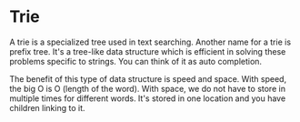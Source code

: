 # Trie

A trie is a specialized tree used in text searching. Another name for a trie is prefix tree. It's a tree-like data structure which is efficient in solving these problems specific to strings. You can think of it as auto completion.

The benefit of this type of data structure is speed and space. With speed, the big O is O \(length of the word\). With space, we do not have to store in multiple times for different words. It's stored in one location and you have children linking to it.

